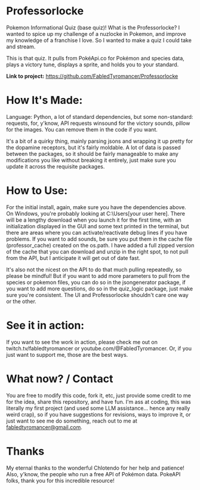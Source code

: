 # Professorlocke
Pokemon Informational Quiz (base quiz)! What is the Professorlocke? I wanted to spice up my challenge of a nuzlocke in Pokemon, and improve my knowledge of a franchise I love. So I wanted to make a quiz I could take and stream.

This is that quiz. It pulls from PokéApi.co for Pokémon and species data, plays a victory tune, displays a sprite, and holds you to your standard.

**Link to project:** https://github.com/FabledTyromancer/Professorlocke

# How It's Made:

Language: Python, a lot of standard dependencies, but some non-standard: requests, for, y'know, API requests winsound for the victory sounds, pillow for the images. You can remove them in the code if you want.

It's a bit of a quirky thing, mainly parsing jsons and wrapping it up pretty for the dopamine receptors, but it's fairly moldable. A lot of data is passed between the packages, so it should be fairly manageable to make any modifications you like without breaking it entirely, just make sure you update it across the requisite packages.

# How to Use:

For the initial install, again, make sure you have the dependencies above. On Windows, you're probably looking at C:\Users\[your user here]. There will be a lengthy download when you launch it for the first time, with an initialization displayed in the GUI and some text printed in the terminal, but there are areas where you can activate/reactivate debug lines if you have problems. If you want to add sounds, be sure you put them in the cache file (professor_cache) created on the os.path. I have added a full zipped version of the cache that you can download and unzip in the right spot, to not pull from the API, but I anticipate it will get out of date fast.

It's also not the nicest on the API to do that much pulling repeatedly, so please be mindful! But if you want to add more parameters to pull from the species or pokemon files, you can do so in the jsongenerator package, if you want to add more questions, do so in the quiz_logic package, just make sure you're consistent. The UI and Professorlocke shouldn't care one way or the other.

# See it in action:

If you want to see the work in action, please check me out on twitch.tv/fabledtyromancer or youtube.com/@FabledTyromancer. Or, if you just want to support me, those are the best ways.

# What now? / Contact

You are free to modify this code, fork it, etc, just provide some credit to me for the idea, share this repository, and have fun. I'm ass at coding, this was literally my first project (and used some LLM assistance... hence any really weird crap), so if you have suggestions for revisions, ways to improve it, or just want to see me do something, reach out to me at fabledtyromancer@gmail.com.

# Thanks

My eternal thanks to the wonderful Chlotendo for her help and patience!
Also, y'know, the people who run a free API of Pokémon data. PokeAPI folks, thank you for this incredible resource!
